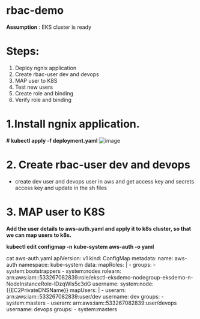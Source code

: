 # rbac-demo
**Assumption** : EKS cluster is ready 

# Steps:

1.	Deploy ngnix application
2.	Create rbac-user dev and devops
3.	MAP user to K8S
4.	Test new users
5.	Create role and binding
6.	Verify role and binding

# 1.Install ngnix application.

**# kubectl apply -f deployment.yaml** 
![image](https://github.com/prathapaparna/Kubernetes-techcloudifyme/assets/99127429/0bdb905f-05dc-472a-8993-00cebba76066)

# 2. Create rbac-user dev and devops
- create dev user and devops user in aws and get access key and secrets access key and update in the sh files
# 3.	MAP user to K8S

**Add the user details to aws-auth.yaml and apply it to k8s cluster, so that we can map users to k8s.**

**kubectl edit configmap -n kube-system aws-auth -o yaml** 


cat aws-auth.yaml 
apiVersion: v1
kind: ConfigMap
metadata:
  name: aws-auth
  namespace: kube-system
data:
  mapRoles: |
    - groups:
      - system:bootstrappers
      - system:nodes
      rolearn: arn:aws:iam::533267082839:role/eksctl-eksdemo-nodegroup-eksdemo-n-NodeInstanceRole-lDzqWls5c3dG
      username: system:node:{{EC2PrivateDNSName}}
  mapUsers: |
    - userarn: arn:aws:iam::533267082839:user/dev
      username: dev
      groups:
        - system:masters
    - userarn: arn:aws:iam::533267082839:user/devops
      username: devops
      groups:
        - system:masters


